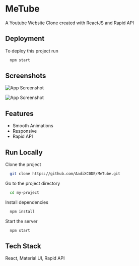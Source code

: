 
# MeTube

A Youtube Website Clone created with ReactJS and Rapid API


## Deployment

To deploy this project run

```bash
  npm start
```


## Screenshots

![App Screenshot](https://i.ibb.co/HCd0wqN/Screenshot-2023-02-26-105923.png)

![App Screenshot](https://i.ibb.co/Kzcz17x/Screenshot-2023-02-26-110013.png)


## Features

- Smooth Animations
- Responsive
- Rapid API



## Run Locally

Clone the project

```bash
  git clone https://github.com/AadiXC0DE/MeTube.git
```

Go to the project directory

```bash
  cd my-project
```

Install dependencies

```bash
  npm install
```

Start the server

```bash
  npm start
```


## Tech Stack

 React, Material UI, Rapid API




